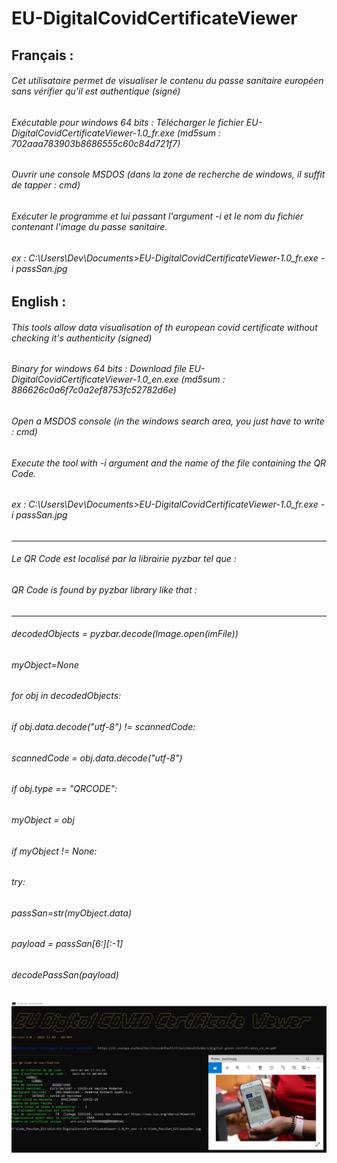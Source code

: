 # EU-DigitalCovidCertificateViewer


## Français :


###### Cet utilisataire permet de visualiser le contenu du passe sanitaire européen sans vérifier qu'il est authentique (signé) 
###### Exécutable pour windows 64 bits : Télécharger le fichier EU-DigitalCovidCertificateViewer-1.0_fr.exe (md5sum : 702aaa783903b8686555c60c84d721f7)
###### Ouvrir une console MSDOS (dans la zone de recherche de windows, il suffit de tapper : cmd)
###### Exécuter le programme et lui passant l'argument -i et le nom du fichier contenant l'image du passe sanitaire.
###### ex : C:\Users\Dev\Documents>EU-DigitalCovidCertificateViewer-1.0_fr.exe -i passSan.jpg


## English :


###### This tools allow data visualisation of th european covid certificate without checking it's authenticity (signed) 
###### Binary for windows 64 bits : Download file EU-DigitalCovidCertificateViewer-1.0_en.exe (md5sum : 886626c0a6f7c0a2ef8753fc52782d6e)
###### Open a MSDOS console (in the windows search area, you just have to write : cmd)
###### Execute the tool with -i argument and the name of the file containing the QR Code.
###### ex : C:\Users\Dev\Documents>EU-DigitalCovidCertificateViewer-1.0_fr.exe -i passSan.jpg

----------------------------------------------------------------

###### Le QR Code est localisé par la librairie pyzbar tel que :
###### QR Code is found by pyzbar library like that :
----------------------------------------------------------------

###### decodedObjects = pyzbar.decode(Image.open(imFile))
###### myObject=None
###### for obj in decodedObjects:
###### if obj.data.decode("utf-8") != scannedCode: 
######   scannedCode = obj.data.decode("utf-8")
######   if obj.type == "QRCODE":
######         myObject = obj
###### if myObject != None:
######  try:  
######   passSan=str(myObject.data) 
######   payload = passSan[6:][:-1]
######   decodePassSan(payload)
![Screenshot](https://github.com/go-mcf/EU-DigitalCovidCertificateViewer/blob/main/Screenshot.JPG?raw=true)
